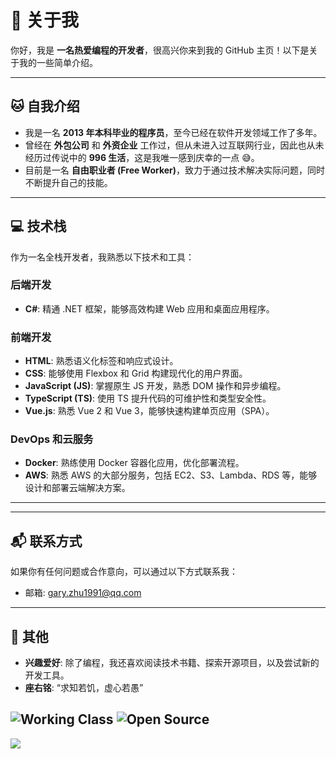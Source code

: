 # 👋 关于我

你好，我是 **一名热爱编程的开发者**，很高兴你来到我的 GitHub 主页！以下是关于我的一些简单介绍。

---

## 🐱 自我介绍

- 我是一名 **2013 年本科毕业的程序员**，至今已经在软件开发领域工作了多年。
- 曾经在 **外包公司** 和 **外资企业** 工作过，但从未进入过互联网行业，因此也从未经历过传说中的 **996 生活**，这是我唯一感到庆幸的一点 😅。
- 目前是一名 **自由职业者 (Free Worker)**，致力于通过技术解决实际问题，同时不断提升自己的技能。

---

## 💻 技术栈

作为一名全栈开发者，我熟悉以下技术和工具：

### 后端开发
- **C#**: 精通 .NET 框架，能够高效构建 Web 应用和桌面应用程序。

### 前端开发
- **HTML**: 熟悉语义化标签和响应式设计。
- **CSS**: 能够使用 Flexbox 和 Grid 构建现代化的用户界面。
- **JavaScript (JS)**: 掌握原生 JS 开发，熟悉 DOM 操作和异步编程。
- **TypeScript (TS)**: 使用 TS 提升代码的可维护性和类型安全性。
- **Vue.js**: 熟悉 Vue 2 和 Vue 3，能够快速构建单页应用（SPA）。

### DevOps 和云服务
- **Docker**: 熟练使用 Docker 容器化应用，优化部署流程。
- **AWS**: 熟悉 AWS 的大部分服务，包括 EC2、S3、Lambda、RDS 等，能够设计和部署云端解决方案。

---

<!-- ## 🚀 项目经验

虽然这里没有列出具体的项目，但我会在未来更新一些个人项目的介绍和代码。如果你对某些技术感兴趣，欢迎关注我的仓库动态！ -->

---

## 📬 联系方式

如果你有任何问题或合作意向，可以通过以下方式联系我：
- 邮箱: gary.zhu1991@qq.com

---

## 🌟 其他

- **兴趣爱好**: 除了编程，我还喜欢阅读技术书籍、探索开源项目，以及尝试新的开发工具。
- **座右铭**: “求知若饥，虚心若愚”
  
![Working Class](https://img.shields.io/badge/-Working%20Class-blue)
![Open Source](https://img.shields.io/badge/-Open%20Source-brightgreen)
---

![](https://komarev.com/ghpvc/?username=zhurongbo111&color=0d6efd)

